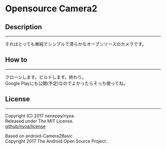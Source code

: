 # Opensource Camera2

## Description
---
それはとっても単純でシンプルで清らかなオープンソースのカメラです。

## How to
---
クローンします。ビルドします。終わり。  
Google Playにも公開(予定)なのでよかったらそっち使ってね。

## License
---
Copyright (C) 2017 neneppy/nyoa.  
Released under The MIT License.  
[github/nyoa/license](https://github.com/nyoa/license)  

Based on android-Camera2Basic  
Copyright 2017 The Android Open Source Project.
